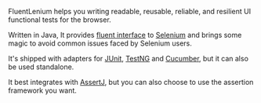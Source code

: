 FluentLenium helps you writing readable, reusable, reliable, and resilient UI functional tests for the browser.

Written in Java, It provides [fluent interface](http://en.wikipedia.org/wiki/Fluent_interface) to 
[Selenium](http://www.seleniumhq.org/) and brings some magic to avoid common issues faced by Selenium users.

It's shipped with adapters for [JUnit](junit.org/), [TestNG](http://testng.org/doc/index.html) and 
[Cucumber](https://cucumber.io), but it can also be used standalone.

It best integrates with [AssertJ](http://joel-costigliola.github.io/assertj/), but you can also choose to use 
the assertion framework you want.
